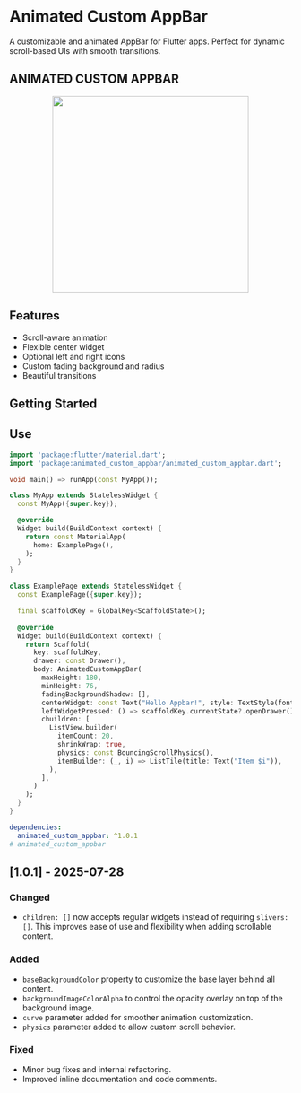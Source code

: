 # Animated Custom AppBar

A customizable and animated AppBar for Flutter apps. Perfect for dynamic scroll-based UIs with
smooth transitions.

## ANIMATED CUSTOM APPBAR

<p  align="center">
<img  src="https://raw.githubusercontent.com/asseries/animated_custom_appbar/main/doc/demo.gif?raw=true"  width="350"/>
<br>
</p>

## Features

- Scroll-aware animation
- Flexible center widget
- Optional left and right icons
- Custom fading background and radius
- Beautiful transitions

## Getting Started

## Use
```dart
import 'package:flutter/material.dart';
import 'package:animated_custom_appbar/animated_custom_appbar.dart';

void main() => runApp(const MyApp());

class MyApp extends StatelessWidget {
  const MyApp({super.key});

  @override
  Widget build(BuildContext context) {
    return const MaterialApp(
      home: ExamplePage(),
    );
  }
}

class ExamplePage extends StatelessWidget {
  const ExamplePage({super.key});

  final scaffoldKey = GlobalKey<ScaffoldState>();
  
  @override
  Widget build(BuildContext context) {
    return Scaffold(
      key: scaffoldKey,
      drawer: const Drawer(),
      body: AnimatedCustomAppBar(
        maxHeight: 180,
        minHeight: 76,
        fadingBackgroundShadow: [],
        centerWidget: const Text("Hello Appbar!", style: TextStyle(fontSize: 18)),
        leftWidgetPressed: () => scaffoldKey.currentState?.openDrawer(),
        chuildren: [
          ListView.builder(
            itemCount: 20,
            shrinkWrap: true,
            physics: const BouncingScrollPhysics(),
            itemBuilder: (_, i) => ListTile(title: Text("Item $i")),
          ),
        ],
      )
    );
  }
}


```


```yaml
dependencies:
  animated_custom_appbar: ^1.0.1
# animated_custom_appbar
```



## [1.0.1] - 2025-07-28

### Changed
- `children: []` now accepts regular widgets instead of requiring `slivers: []`. This improves ease of use and flexibility when adding scrollable content.

### Added
- `baseBackgroundColor` property to customize the base layer behind all content.
- `backgroundImageColorAlpha` to control the opacity overlay on top of the background image.
- `curve` parameter added for smoother animation customization.
- `physics` parameter added to allow custom scroll behavior.

### Fixed
- Minor bug fixes and internal refactoring.
- Improved inline documentation and code comments.



